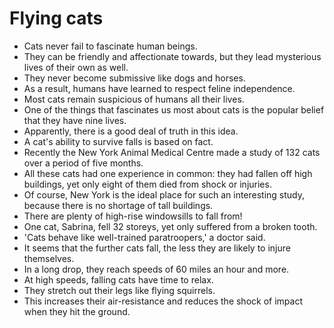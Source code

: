 # Flying cats

- Cats never fail to fascinate human beings.
- They can be friendly and affectionate towards, but they lead mysterious lives of their own as well.
- They never become submissive like dogs and horses.
- As a result, humans have learned to respect feline independence.
- Most cats remain suspicious of humans all their lives.
- One of the things that fascinates us most about cats is the popular belief that they have nine lives.
- Apparently, there is a good deal of truth in this idea.
- A cat's ability to survive falls is based on fact.
- Recently the New York Animal Medical Centre made a study of 132 cats over a period of five months.
- All these cats had one experience in common: they had fallen off high buildings, yet only eight of them died from shock or injuries.
- Of course, New York is the ideal place for such an interesting study, because there is no shortage of tall buildings.
- There are plenty of high-rise windowsills to fall from!
- One cat, Sabrina, fell 32 storeys, yet only suffered from a broken tooth.
- 'Cats behave like well-trained paratroopers,' a doctor said.
- It seems that the further cats fall, the less they are likely to injure themselves.
- In a long drop, they reach speeds of 60 miles an hour and more.
- At high speeds, falling cats have time to relax.
- They stretch out their legs like flying squirrels.
- This increases their air-resistance and reduces the shock of impact when they hit the ground.
